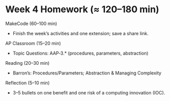 # Week 4 Homework (≈ 120–180 min)

MakeCode (60–100 min)
- Finish the week’s activities and one extension; save a share link.

AP Classroom (15–20 min)
- Topic Questions: AAP‑3.* (procedures, parameters, abstraction)

Reading (20–30 min)
- Barron’s: Procedures/Parameters; Abstraction & Managing Complexity

Reflection (5–10 min)
- 3–5 bullets on one benefit and one risk of a computing innovation (IOC).
